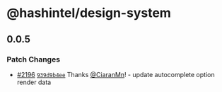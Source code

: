 # @hashintel/design-system

## 0.0.5

### Patch Changes

- [#2196](https://github.com/hashintel/hash/pull/2196) [`939d9b4ee`](https://github.com/hashintel/hash/commit/939d9b4ee5859ad00ce152dbb9c1ab4d1806460c) Thanks [@CiaranMn](https://github.com/CiaranMn)! - update autocomplete option render data
